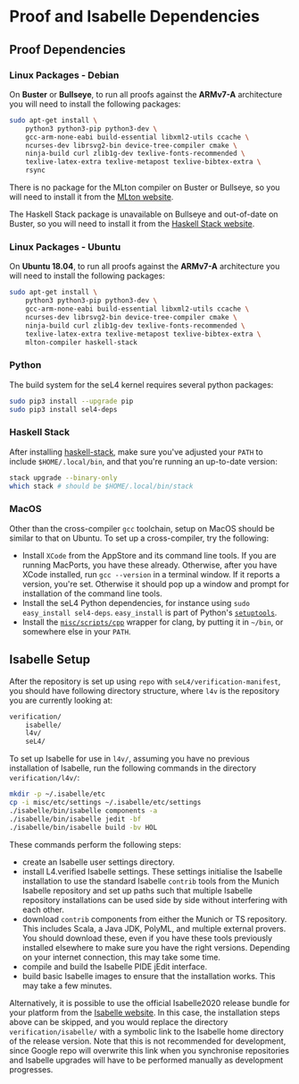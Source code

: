 <!--
     Copyright 2020, Data61, CSIRO (ABN 41 687 119 230)

     SPDX-License-Identifier: CC-BY-SA-4.0
-->

<!-- This file is also included on https://docs.sel4.systems/projects/buildsystem/host-dependencies.html  -->


# Proof and Isabelle Dependencies

## Proof Dependencies

### Linux Packages - Debian
On **Buster** or **Bullseye**, to run all proofs against the
**ARMv7-A** architecture you will need to install the following packages:
```bash
sudo apt-get install \
    python3 python3-pip python3-dev \
    gcc-arm-none-eabi build-essential libxml2-utils ccache \
    ncurses-dev librsvg2-bin device-tree-compiler cmake \
    ninja-build curl zlib1g-dev texlive-fonts-recommended \
    texlive-latex-extra texlive-metapost texlive-bibtex-extra \
    rsync
```

There is no package for the MLton compiler on Buster or Bullseye, so you will
need to install it from the [MLton website](http://www.mlton.org).

The Haskell Stack package is unavailable on Bullseye and out-of-date on Buster,
so you will need to install it from the [Haskell Stack
website](https://docs.haskellstack.org/en/stable/README).

### Linux Packages - Ubuntu
On **Ubuntu 18.04**, to run all proofs against the **ARMv7-A**
architecture you will need to install the following packages:
```bash
sudo apt-get install \
    python3 python3-pip python3-dev \
    gcc-arm-none-eabi build-essential libxml2-utils ccache \
    ncurses-dev librsvg2-bin device-tree-compiler cmake \
    ninja-build curl zlib1g-dev texlive-fonts-recommended \
    texlive-latex-extra texlive-metapost texlive-bibtex-extra \
    mlton-compiler haskell-stack
```

### Python
The build system for the seL4 kernel requires several python packages:
```bash
sudo pip3 install --upgrade pip
sudo pip3 install sel4-deps
```

### Haskell Stack
After installing
[haskell-stack](https://docs.haskellstack.org/en/stable/README), make sure
you've adjusted your `PATH` to include `$HOME/.local/bin`, and that you're
running an up-to-date version:
```bash
stack upgrade --binary-only
which stack # should be $HOME/.local/bin/stack
```

### MacOS
Other than the cross-compiler `gcc` toolchain, setup on MacOS should be similar
to that on Ubuntu. To set up a cross-compiler, try the following:
* Install `XCode` from the AppStore and its command line tools. If you are
  running MacPorts, you have these already. Otherwise, after you have XCode
  installed, run `gcc --version` in a terminal window. If it reports a version,
  you're set. Otherwise it should pop up a window and prompt for installation
  of the command line tools.
* Install the seL4 Python dependencies, for instance using `sudo easy_install
  sel4-deps`.  `easy_install` is part of Python's [`setuptools`][setuptools].
* Install the [`misc/scripts/cpp`][cpp-script] wrapper for clang, by
  putting it in `~/bin`, or somewhere else in your `PATH`.

[setuptools]: https://pypi.python.org/pypi/setuptools "python package installer"
[cpp-script]: https://github.com/seL4/l4v/blob/master/misc/scripts/cpp "cpp wrapper script"

## Isabelle Setup

After the repository is set up using `repo` with
`seL4/verification-manifest`, you should have following directory
structure, where `l4v` is the repository you are currently looking at:

```bash
verification/
    isabelle/
    l4v/
    seL4/
```

To set up Isabelle for use in `l4v/`, assuming you have no previous
installation of Isabelle, run the following commands in the directory
`verification/l4v/`:

```bash
mkdir -p ~/.isabelle/etc
cp -i misc/etc/settings ~/.isabelle/etc/settings
./isabelle/bin/isabelle components -a
./isabelle/bin/isabelle jedit -bf
./isabelle/bin/isabelle build -bv HOL
```

These commands perform the following steps:

 * create an Isabelle user settings directory.
 * install L4.verified Isabelle settings.
   These settings initialise the Isabelle installation to use the standard
   Isabelle `contrib` tools from the Munich Isabelle repository and set up
   paths such that multiple Isabelle repository installations can be used
   side by side without interfering with each other.
 * download `contrib` components from either the Munich or TS repository. This includes
   Scala, a Java JDK, PolyML, and multiple external provers. You should
   download these, even if you have these tools previously installed
   elsewhere to make sure you have the right versions. Depending on your
   internet connection, this may take some time.
 * compile and build the Isabelle PIDE jEdit interface.
 * build basic Isabelle images to ensure that
   the installation works. This may take a few minutes.

Alternatively, it is possible to use the official Isabelle2020 release
bundle for your platform from the [Isabelle website][isabelle]. In this case, the
installation steps above can be skipped, and you would replace the directory
`verification/isabelle/` with a symbolic link to the Isabelle home directory
of the release version. Note that this is not recommended for development,
since Google repo will overwrite this link when you synchronise repositories
and Isabelle upgrades will have to be performed manually as development
progresses.

[isabelle]: http://isabelle.in.tum.de
